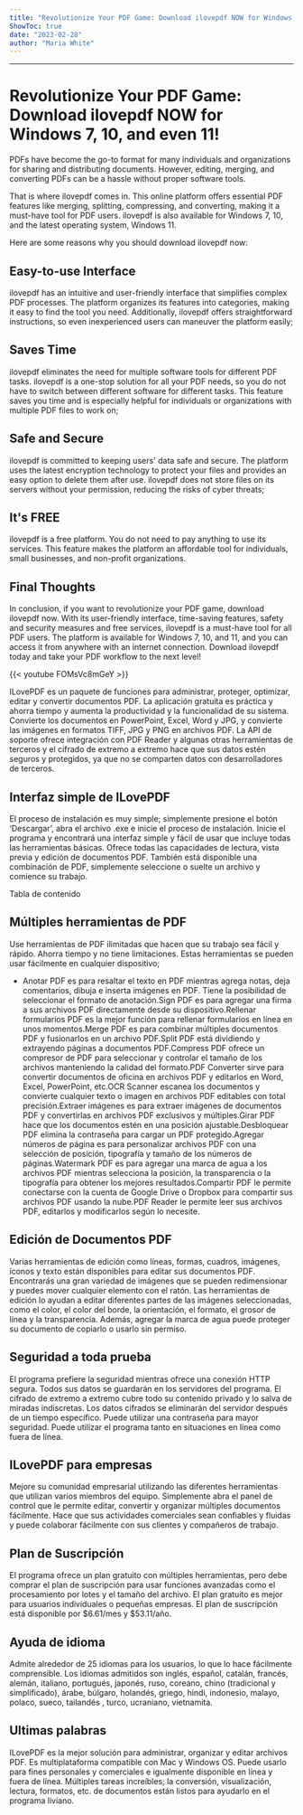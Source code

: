 ```yaml
---
title: "Revolutionize Your PDF Game: Download ilovepdf NOW for Windows 7, 10, and even 11!"
ShowToc: true 
date: "2023-02-28"
author: "Maria White"
---
```

*****
# Revolutionize Your PDF Game: Download ilovepdf NOW for Windows 7, 10, and even 11!

PDFs have become the go-to format for many individuals and organizations for sharing and distributing documents. However, editing, merging, and converting PDFs can be a hassle without proper software tools.

That is where ilovepdf comes in. This online platform offers essential PDF features like merging, splitting, compressing, and converting, making it a must-have tool for PDF users. ilovepdf is also available for Windows 7, 10, and the latest operating system, Windows 11.

Here are some reasons why you should download ilovepdf now:

## Easy-to-use Interface

ilovepdf has an intuitive and user-friendly interface that simplifies complex PDF processes. The platform organizes its features into categories, making it easy to find the tool you need. Additionally, ilovepdf offers straightforward instructions, so even inexperienced users can maneuver the platform easily;

## Saves Time

ilovepdf eliminates the need for multiple software tools for different PDF tasks. ilovepdf is a one-stop solution for all your PDF needs, so you do not have to switch between different software for different tasks. This feature saves you time and is especially helpful for individuals or organizations with multiple PDF files to work on;

## Safe and Secure

ilovepdf is committed to keeping users' data safe and secure. The platform uses the latest encryption technology to protect your files and provides an easy option to delete them after use. ilovepdf does not store files on its servers without your permission, reducing the risks of cyber threats;

## It's FREE

ilovepdf is a free platform. You do not need to pay anything to use its services. This feature makes the platform an affordable tool for individuals, small businesses, and non-profit organizations.

## Final Thoughts

In conclusion, if you want to revolutionize your PDF game, download ilovepdf now. With its user-friendly interface, time-saving features, safety and security measures and free services, ilovepdf is a must-have tool for all PDF users. The platform is available for Windows 7, 10, and 11, and you can access it from anywhere with an internet connection. Download ilovepdf today and take your PDF workflow to the next level!

{{< youtube FOMsVc8mGeY >}} 



ILovePDF es un paquete de funciones para administrar, proteger, optimizar, editar y convertir documentos PDF. La aplicación gratuita es práctica y ahorra tiempo y aumenta la productividad y la funcionalidad de su sistema. Convierte los documentos en PowerPoint, Excel, Word y JPG, y convierte las imágenes en formatos TIFF, JPG y PNG en archivos PDF. La API de soporte ofrece integración con PDF Reader y algunas otras herramientas de terceros y el cifrado de extremo a extremo hace que sus datos estén seguros y protegidos, ya que no se comparten datos con desarrolladores de terceros.
 
## Interfaz simple de ILovePDF
 
El proceso de instalación es muy simple; simplemente presione el botón ‘Descargar’, abra el archivo .exe e inicie el proceso de instalación. Inicie el programa y encontrará una interfaz simple y fácil de usar que incluye todas las herramientas básicas. Ofrece todas las capacidades de lectura, vista previa y edición de documentos PDF. También está disponible una combinación de PDF, simplemente seleccione o suelte un archivo y comience su trabajo.
 
Tabla de contenido
 
## Múltiples herramientas de PDF
 
Use herramientas de PDF ilimitadas que hacen que su trabajo sea fácil y rápido. Ahorra tiempo y no tiene limitaciones. Estas herramientas se pueden usar fácilmente en cualquier dispositivo;
 
- Anotar PDF es para resaltar el texto en PDF mientras agrega notas, deja comentarios, dibuja e inserta imágenes en PDF. Tiene la posibilidad de seleccionar el formato de anotación.Sign PDF es para agregar una firma a sus archivos PDF directamente desde su dispositivo.Rellenar formularios PDF es la mejor función para rellenar formularios en línea en unos momentos.Merge PDF es para combinar múltiples documentos PDF y fusionarlos en un archivo PDF.Split PDF está dividiendo y extrayendo páginas a documentos PDF.Compress PDF ofrece un compresor de PDF para seleccionar y controlar el tamaño de los archivos manteniendo la calidad del formato.PDF Converter sirve para convertir documentos de oficina en archivos PDF y editarlos en Word, Excel, PowerPoint, etc.OCR Scanner escanea los documentos y convierte cualquier texto o imagen en archivos PDF editables con total precisión.Extraer imágenes es para extraer imágenes de documentos PDF y convertirlas en archivos PDF exclusivos y múltiples.Girar PDF hace que los documentos estén en una posición ajustable.Desbloquear PDF elimina la contraseña para cargar un PDF protegido.Agregar números de página es para personalizar archivos PDF con una selección de posición, tipografía y tamaño de los números de páginas.Watermark PDF es para agregar una marca de agua a los archivos PDF mientras selecciona la posición, la transparencia o la tipografía para obtener los mejores resultados.Compartir PDF le permite conectarse con la cuenta de Google Drive o Dropbox para compartir sus archivos PDF usando la nube.PDF Reader le permite leer sus archivos PDF, editarlos y modificarlos según lo necesite.

 
## Edición de Documentos PDF
 
Varias herramientas de edición como líneas, formas, cuadros, imágenes, íconos y texto están disponibles para editar sus documentos PDF. Encontrarás una gran variedad de imágenes que se pueden redimensionar y puedes mover cualquier elemento con el ratón. Las herramientas de edición lo ayudan a editar diferentes partes de las imágenes seleccionadas, como el color, el color del borde, la orientación, el formato, el grosor de línea y la transparencia. Además, agregar la marca de agua puede proteger su documento de copiarlo o usarlo sin permiso.
 
## Seguridad a toda prueba
 
El programa prefiere la seguridad mientras ofrece una conexión HTTP segura. Todos sus datos se guardarán en los servidores del programa. El cifrado de extremo a extremo cubre todo su contenido privado y lo salva de miradas indiscretas. Los datos cifrados se eliminarán del servidor después de un tiempo específico. Puede utilizar una contraseña para mayor seguridad. Puede utilizar el programa tanto en situaciones en línea como fuera de línea.
 
## ILovePDF para empresas
 
Mejore su comunidad empresarial utilizando las diferentes herramientas que utilizan varios miembros del equipo. Simplemente abra el panel de control que le permite editar, convertir y organizar múltiples documentos fácilmente. Hace que sus actividades comerciales sean confiables y fluidas y puede colaborar fácilmente con sus clientes y compañeros de trabajo.
 
## Plan de Suscripción
 
El programa ofrece un plan gratuito con múltiples herramientas, pero debe comprar el plan de suscripción para usar funciones avanzadas como el procesamiento por lotes y el tamaño del archivo. El plan gratuito es mejor para usuarios individuales o pequeñas empresas. El plan de suscripción está disponible por $6.61/mes y $53.11/año.
 
## Ayuda de idioma
 
Admite alrededor de 25 idiomas para los usuarios, lo que lo hace fácilmente comprensible. Los idiomas admitidos son inglés, español, catalán, francés, alemán, italiano, portugués, japonés, ruso, coreano, chino (tradicional y simplificado), árabe, búlgaro, holandés, griego, hindi, indonesio, malayo, polaco, sueco, tailandés , turco, ucraniano, vietnamita.
 
## Ultimas palabras
 
ILovePDF es la mejor solución para administrar, organizar y editar archivos PDF. Es multiplataforma compatible con Mac y Windows OS. Puede usarlo para fines personales y comerciales e igualmente disponible en línea y fuera de línea. Múltiples tareas increíbles; la conversión, visualización, lectura, formatos, etc. de documentos están listos para ayudarlo en el programa liviano.



